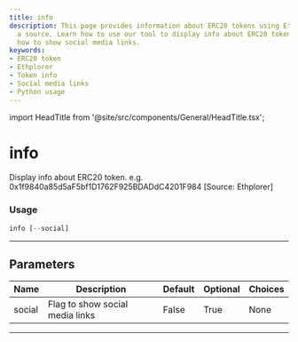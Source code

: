 ```yaml
---
title: info
description: This page provides information about ERC20 tokens using Ethplorer as
  a source. Learn how to use our tool to display info about ERC20 tokens, including
  how to show social media links.
keywords:
- ERC20 token
- Ethplorer
- Token info
- Social media links
- Python usage
---
```


import HeadTitle from '@site/src/components/General/HeadTitle.tsx';

<HeadTitle title="info - Onchain - Crypto - Reference | OpenBB Terminal Docs" />

# info

Display info about ERC20 token. e.g. 0x1f9840a85d5aF5bf1D1762F925BDADdC4201F984 [Source: Ethplorer]

### Usage

```python
info [--social]
```

---

## Parameters

| Name | Description | Default | Optional | Choices |
| ---- | ----------- | ------- | -------- | ------- |
| social | Flag to show social media links | False | True | None |

---
